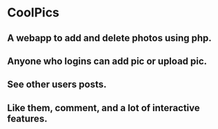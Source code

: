 # CoolPics

## A webapp to add and delete photos using php. 
## Anyone who logins can add pic or upload pic. 
## See other users posts. 
## Like them, comment, and a lot of interactive features. 
